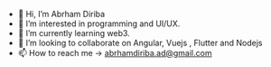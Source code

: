 - 👋 Hi, I’m Abrham Diriba
- 👀 I’m interested in programming and UI/UX.
- 🌱 I’m currently learning web3.
- 💞️ I’m looking to collaborate on Angular, Vuejs , Flutter and Nodejs
- 📫 How to reach me -> abrhamdiriba.ad@gmail.com

<!---
abrshdir/abrshdir is a ✨ special ✨ repository because its `README.md` (this file) appears on your GitHub profile.
You can click the Preview link to take a look at your changes.
--->
